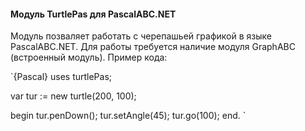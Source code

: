 #### Модуль TurtlePas для PascalABC.NET

Модуль позваляет работать с черепашьей графикой в языке PascalABC.NET. Для работы требуется наличие модуля GraphABC (встроенный модуль). Пример кода:

`{Pascal}
uses turtlePas;

var tur := new turtle(200, 100);

begin
  tur.penDown();
  tur.setAngle(45);
  tur.go(100);
end. 
`
